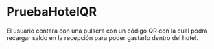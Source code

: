 # PruebaHotelQR
El usuario contara con una pulsera con un código QR con la cual podrá recargar saldo en la recepción para poder gastarlo dentro del hotel.
